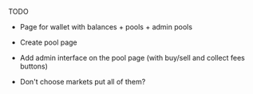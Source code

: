 TODO

- Page for wallet with balances + pools + admin pools
- Create pool page
- Add admin interface on the pool page (with buy/sell and collect fees buttons)

- Don't choose markets put all of them?
